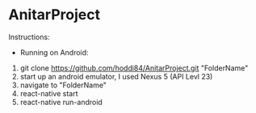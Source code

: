 # AnitarProject

Instructions:

- Running on Android:

1) git clone https://github.com/hoddi84/AnitarProject.git "FolderName"
2) start up an android emulator, I used Nexus 5 (API Levl 23)
3) navigate to "FolderName"
4) react-native start 
5) react-native run-android